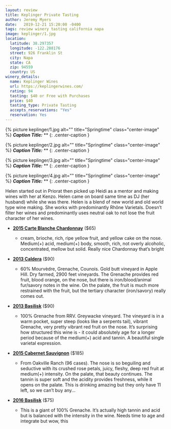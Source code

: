 ```yaml
---
layout: review
title: Keplinger Private Tasting
author: Jeremy Myers
date:   2019-12-21 15:20:00 -0400
tags: review winery tasting california napa 
image: keplinger/1.jpg
location:
  latitude: 38.297357
  longitude: -122.288176
  street: 926 Franklin St
  city: Napa
  state: CA
  zip: 94559
  country: US
winery_details:
  name: Keplinger Wines
  url: https://keplingerwines.com/
  rating: 94
  tasting: $40 or Free with Purchases
  price: $40
  tasting_type: Private Tasting
  accepts_reservations: "Yes"
  reservation: Yes
---
```


{% picture keplinger/1.jpg alt="" title="Springtime" class="center-image" %}
***Caption Title:*** **
{: .center-caption }

{% picture keplinger/2.jpg alt="" title="Springtime" class="center-image" %}
***Caption Title:*** **
{: .center-caption }

{% picture keplinger/3.jpg alt="" title="Springtime" class="center-image" %}
***Caption Title:*** **
{: .center-caption }

{% picture keplinger/4.jpg alt="" title="Springtime" class="center-image" %}
***Caption Title:*** **
{: .center-caption }

Helen started out in Priorat then picked up Heidi as a mentor and making wines with her at Kenzo. Helen came on board same time as DJ (her husband) while she was there. Helen is a blend of new world and old world type wine making. She works with predominantly Rhône Varietals. Doesn’t filter her wines and predominantly uses neutral oak to not lose the fruit character of her wines.

* [**2015 Carte Blanche Chardonnay**](https://www.carteblanchewine.com/wp-content/uploads/2019/08/2016-Carte-Blanche-Chardonnay-UV.pdf) ($65)
  * cream, brioche, rich, ripe yellow fruit, and yellow cake on the nose. Medium(+) acid, medium(+) body, smooth, rich, not overly alcoholic, concentrated, mellow but solid. Really nice Chardonnay that’s bright

* [**2013 Caldera**](https://keplingerwines.com/store/detail?item=2013-keplinger-caldera) ($90)
  * 60% Mourvèdre, Grenache, Counois. Gold butt vineyard in Apple Hill. Dry farmed, 2900 feet vineyards. The Grenache provides red fruit, blood orange, on the nose, but there is iron/blood/animal fur/savory notes in the wine. On the palate, the fruit is much more restrained with the fruit, but the tertiary character (iron/savory) really comes out.

* [**2013 Basilisk**](https://keplingerwines.com/store/detail?item=2013-keplinger-basilisk) ($90)
  * 100% Grenache from RRV. Greywacke vineyard. The vineyard is in a warm pocket, super steep (looks like a serpents tail), vibrant Grenache, very pretty vibrant red fruit on the nose. It’s surprising how structured this wine is - it could absolutely age for a longer period because of the medium(+) acid and tannin. A beautiful single varietal expression.

* [**2015 Cabernet Sauvignon**]() ($185) 
  * From Oakville Ranch (96 cases). The nose is so beguiling and seductive with its crushed rose petals, juicy, fleshy, deep red fruit at medium(+) intensity. On the palate, that beauty continues. The tannin is super soft and the acidity provides freshness, while it opens on the palate. This is drinking amazing but they only have 11 left, so we can’t buy any...

* [**2016 Basilisk**](https://keplingerwines.com/store/detail?item=2016-keplinger-basilisk) ($75) 
  * This is a giant of 100% Grenache. It’s actually high tannin and acid but is balanced with the intensity in the wine. Needs time to age and integrate but wow, this
